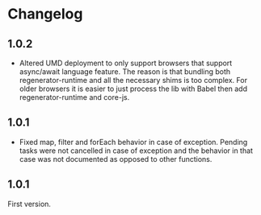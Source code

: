 # Changelog

## 1.0.2

* Altered UMD deployment to only support browsers that support async/await language feature. The reason is that
  bundling both regenerator-runtime and all the necessary shims is too complex. For older browsers it is easier to
  just process the lib with Babel then add regenerator-runtime and core-js.

## 1.0.1

* Fixed map, filter and forEach behavior in case of exception. Pending tasks were not cancelled in case of exception and the
  behavior in that case was not documented as opposed to other functions.

## 1.0.1

First version.
